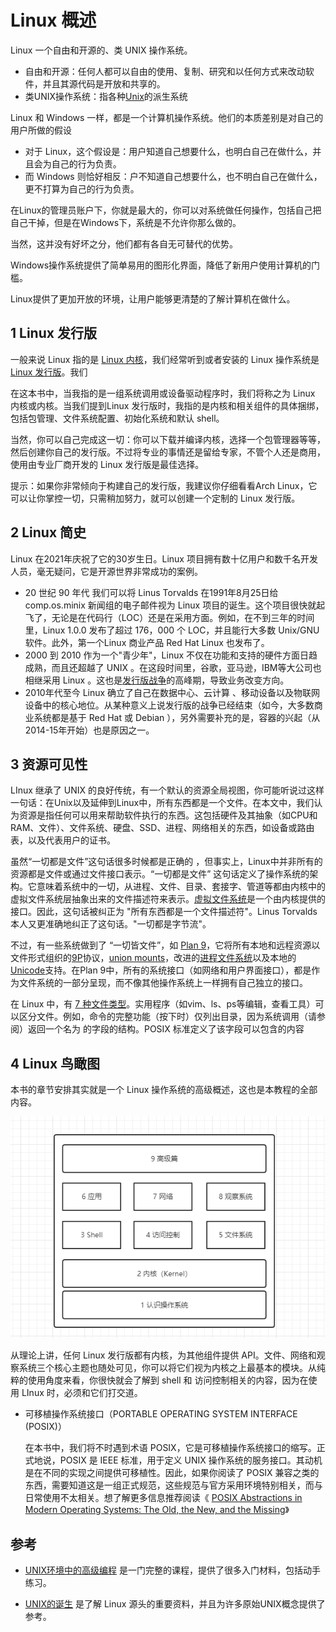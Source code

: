 # Linux 概述

Linux 一个自由和开源的、类 UNIX 操作系统。

- 自由和开源：任何人都可以自由的使用、复制、研究和以任何方式来改动软件，并且其源代码是开放和共享的。
- 类UNIX操作系统：指各种[Unix](https://zh.wikipedia.org/wiki/Unix)的派生系统

Linux 和 Windows 一样，都是一个计算机操作系统。他们的本质差别是对自己的用户所做的假设

- 对于 Linux，这个假设是：用户知道自己想要什么，也明白自己在做什么，并且会为自己的行为负责。
- 而 Windows 则恰好相反：户不知道自己想要什么，也不明白自己在做什么，更不打算为自己的行为负责。

在Linux的管理员账户下，你就是最大的，你可以对系统做任何操作，包括自己把自己干掉，但是在Windows下，系统是不允许你那么做的。

当然，这并没有好坏之分，他们都有各自无可替代的优势。

Windows操作系统提供了简单易用的图形化界面，降低了新用户使用计算机的门槛。

Linux提供了更加开放的环境，让用户能够更清楚的了解计算机在做什么。



## 1 Linux 发行版

一般来说 Linux 指的是 [Linux 内核](https://www.kernel.org/)，我们经常听到或者安装的 Linux 操作系统是 [Linux 发行版](https://zh.wikipedia.org/wiki/Linux%E5%8F%91%E8%A1%8C%E7%89%88)。我们

在这本书中，当我指的是一组系统调用或设备驱动程序时，我们将称之为 Linux 内核或内核。当我们提到Linux 发行版时，我指的是内核和相关组件的具体捆绑，包括包管理、文件系统配置、初始化系统和默认 shell。

当然，你可以自己完成这一切：你可以下载并编译内核，选择一个包管理器等等，然后创建你自己的发行版。不过将专业的事情还是留给专家，不管个人还是商用，使用由专业厂商开发的 Linux 发行版是最佳选择。

提示：如果你非常倾向于构建自己的发行版，我建议你仔细看看Arch Linux，它可以让你掌控一切，只需稍加努力，就可以创建一个定制的 Linux 发行版。



## 2 Linux 简史

Linux 在2021年庆祝了它的30岁生日。Linux 项目拥有数十亿用户和数千名开发人员，毫无疑问，它是开源世界非常成功的案例。

- 20 世纪 90 年代
  我们可以将 Linus Torvalds 在1991年8月25日给 comp.os.minix 新闻组的电子邮件视为 Linux 项目的诞生。这个项目很快就起飞了，无论是在代码行（LOC）还是在采用方面。例如，在不到三年的时间里，Linux 1.0.0 发布了超过 176，000 个 LOC，并且能行大多数 Unix/GNU 软件。此外，第一个Linux 商业产品 Red Hat Linux 也发布了。
- 2000 到 2010
  作为一个"青少年"，Linux 不仅在功能和支持的硬件方面日趋成熟，而且还超越了 UNIX 。在这段时间里，谷歌，亚马逊，IBM等大公司也相继采用 Linux 。这也是[发行版战争](https://www.technewsworld.com/story/30-years-of-linux-history-told-via-distros-87239.html)的高峰期，导致业务改变方向。
- 2010年代至今
  Linux 确立了自己在数据中心、云计算 、移动设备以及物联网设备中的核心地位。从某种意义上说发行版的战争已经结束（如今，大多数商业系统都是基于 Red Hat 或 Debian ），另外需要补充的是，容器的兴起（从2014-15年开始）也是原因之一。

## 3 资源可见性

LInux 继承了 UNIX 的良好传统，有一个默认的资源全局视图，你可能听说过这样一句话：在Unix以及延伸到Linux中，所有东西都是一个文件。在本文中，我们认为资源是指任何可以用来帮助软件执行的东西。这包括硬件及其抽象（如CPU和RAM、文件）、文件系统、硬盘、SSD、进程、网络相关的东西，如设备或路由表，以及代表用户的证书。

虽然“一切都是文件”这句话很多时候都是正确的 ，但事实上，Linux中并非所有的资源都是文件或通过文件接口表示。“一切都是文件” 这句话定义了操作系统的架构。它意味着系统中的一切，从进程、文件、目录、套接字、管道等都由内核中的虚拟文件系统层抽象出来的文件描述符来表示。[虚拟文件系统](https://en.wikipedia.org/wiki/Virtual_file_system)是一个由内核提供的接口。因此，这句话被纠正为 "所有东西都是一个文件描述符"。Linus Torvalds 本人又更准确地纠正了这句话。"一切都是字节流"。

不过，有一些系统做到了 “一切皆文件”，如 [Plan 9](https://9p.io/plan9/)，它将所有本地和远程资源以文件形式组织的[9P](https://zh.wikipedia.org/wiki/9P)协议，[union mounts](https://zh.wikipedia.org/w/index.php?title=Union_mounts&action=edit&redlink=1)，改进的[进程文件系统](https://zh.wikipedia.org/wiki/Procfs)以及本地的[Unicode](https://zh.wikipedia.org/wiki/Unicode)支持。在Plan 9中，所有的系统接口（如网络和用户界面接口），都是作为文件系统的一部分呈现，而不像其他操作系统上一样拥有自己独立的接口。

在 Linux 中，有 [7 种文件类型](http://www.tldp.org/LDP/intro-linux/html/sect_03_01.html)。实用程序（如vim、ls、ps等编辑，查看工具）可以区分文件。例如，命令的完整功能（按下时）仅列出目录，因为系统调用（请参阅）返回一个名为 的字段的结构。POSIX 标准定义了该字段可以包含的内容

## 4  Linux 鸟瞰图

本书的章节安排其实就是一个 Linux 操作系统的高级概述，这也是本教程的全部内容。

![chapters of this book](../images/chapters-of-this-book.png)

从理论上讲，任何 Linux 发行版都有内核，为其他组件提供 API。文件、网络和观察系统三个核心主题也随处可见，你可以将它们视为内核之上最基本的模块。从纯粹的使用角度来看，你很快就会了解到 shell 和 访问控制相关的内容，因为在使用 LInux 时，必须和它们打交道。

- 可移植操作系统接口（PORTABLE OPERATING SYSTEM INTERFACE (POSIX)）

  在本书中，我们将不时遇到术语 POSIX，它是可移植操作系统接口的缩写。正式地说，POSIX 是 IEEE 标准，用于定义 UNIX 操作系统的服务接口。其动机是在不同的实现之间提供可移植性。因此，如果你阅读了 POSIX 兼容之类的东西，需要知道这是一组正式规范，这些规范与官方采用环境特别相关，而与日常使用不太相关。想了解更多信息推荐阅读《 [POSIX Abstractions in Modern Operating Systems: The Old, the New, and the Missing](http://nsl.cs.columbia.edu/papers/2016/posix.eurosys16.pdf)》

## 参考

- [UNIX环境中的高级编程](https://stevens.netmeister.org/631/) 是一门完整的课程，提供了很多入门材料，包括动手练习。

- [UNIX的诞生](https://corecursive.com/brian-kernighan-unix-bell-labs1/) 是了解 Linux 源头的重要资料，并且为许多原始UNIX概念提供了参考。
